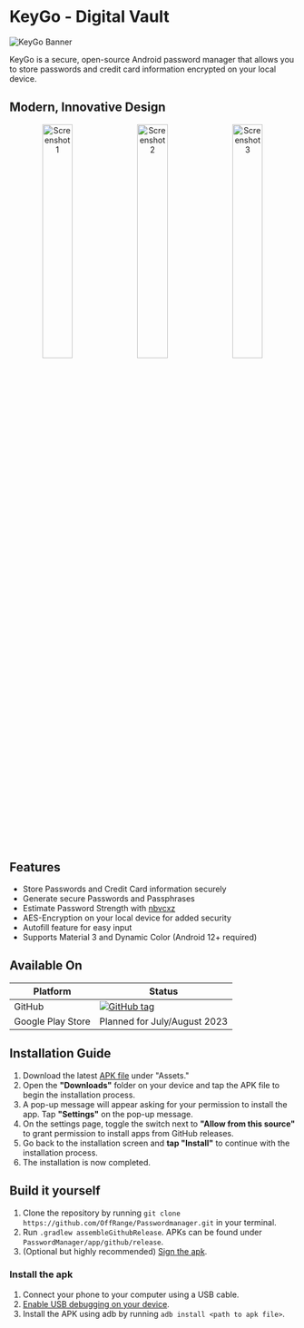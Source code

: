 # KeyGo - Digital Vault

![KeyGo Banner](https://github.com/OffRange/PasswordManager/assets/42292083/c8366557-e24e-413d-be17-d6f02b2de740)

KeyGo is a secure, open-source Android password manager that allows you to store passwords and credit card information encrypted on your local device.

## Modern, Innovative Design

<p align="center">
  <img src="https://github.com/OffRange/PasswordManager/assets/42292083/424f0602-ede6-4501-bec7-90fb52396e83" width="32.5%" alt="Screenshot 1"/>
  <img src="https://github.com/OffRange/PasswordManager/assets/42292083/4e26e4c6-7167-4e66-9b9b-676a7470ba7a" width="32.5%" alt="Screenshot 2"/>
  <img src="https://github.com/OffRange/PasswordManager/assets/42292083/badae815-6c0a-4758-8d88-ca8aa5fb5688" width="32.5%" alt="Screenshot 3"/>
</p>

## Features


- Store Passwords and Credit Card information securely
- Generate secure Passwords and Passphrases
- Estimate Password Strength with [nbvcxz](https://github.com/GoSimpleLLC/nbvcxz)
- AES-Encryption on your local device for added security
- Autofill feature for easy input
- Supports Material 3 and Dynamic Color (Android 12+ required)

## Available On

| Platform          | Status                                                                                                                                                                  |
|-------------------|-------------------------------------------------------------------------------------------------------------------------------------------------------------------------|
| GitHub            | [![GitHub tag](https://img.shields.io/github/release/OffRange/PasswordManager?include_prereleases=&sort=semver)](https://github.com/OffRange/PasswordManager/releases/) |
| Google Play Store | Planned for July/August 2023                                                                                                                                            |

## Installation Guide

1. Download the latest [APK file](https://github.com/OffRange/PasswordManager/releases/latest) under "Assets."
2. Open the **"Downloads"** folder on your device and tap the APK file to begin the installation process.
3. A pop-up message will appear asking for your permission to install the app. Tap **"Settings"** on the pop-up message.
4. On the settings page, toggle the switch next to **"Allow from this source"** to grant permission to install apps from GitHub releases.
5. Go back to the installation screen and **tap "Install"** to continue with the installation process.
6. The installation is now completed.

## Build it yourself

1. Clone the repository by running `git clone https://github.com/OffRange/Passwordmanager.git` in your terminal.
2. Run `.gradlew assembleGithubRelease`. APKs can be found under `PasswordManager/app/github/release`.
3. (Optional but highly recommended) [Sign the apk](https://developer.android.com/build/building-cmdline#sign_manually).

### Install the apk

1. Connect your phone to your computer using a USB cable.
2. [Enable USB debugging on your device](https://developer.android.com/studio/debug/dev-options#Enable-debugging).
3. Install the APK using adb by running `adb install <path to apk file>`.
